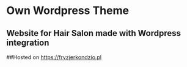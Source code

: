 # Own Wordpress Theme

## Website for Hair Salon made with Wordpress integration  

##Hosted on https://fryzjerkondzio.pl
